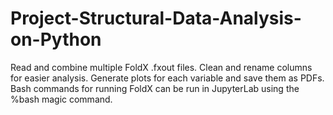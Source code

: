 # Project-Structural-Data-Analysis-on-Python

Read and combine multiple FoldX .fxout files.
Clean and rename columns for easier analysis.
Generate plots for each variable and save them as PDFs.
Bash commands for running FoldX can be run in JupyterLab using the %bash magic command.
